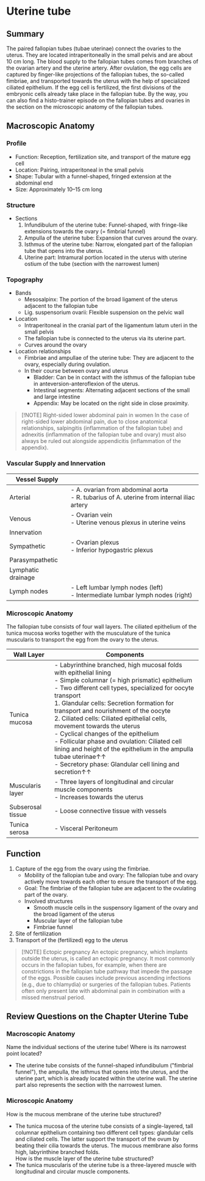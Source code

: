 # Uterine tube
## Summary

The paired fallopian tubes (tubae uterinae) connect the ovaries to the uterus. They are located intraperitoneally in the small pelvis and are about 10 cm long. The blood supply to the fallopian tubes comes from branches of the ovarian artery and the uterine artery. After ovulation, the egg cells are captured by finger-like projections of the fallopian tubes, the so-called fimbriae, and transported towards the uterus with the help of specialized ciliated epithelium. If the egg cell is fertilized, the first divisions of the embryonic cells already take place in the fallopian tube. By the way, you can also find a histo-trainer episode on the fallopian tubes and ovaries in the section on the microscopic anatomy of the fallopian tubes.
## Macroscopic Anatomy

### Profile

- Function: Reception, fertilization site, and transport of the mature egg cell
- Location: Pairing, intraperitoneal in the small pelvis
- Shape: Tubular with a funnel-shaped, fringed extension at the abdominal end
- Size: Approximately 10–15 cm long

### Structure

- Sections
    1. Infundibulum of the uterine tube: Funnel-shaped, with fringe-like extensions towards the ovary (= fimbrial funnel)
    2. Ampulla of the uterine tube: Expansion that curves around the ovary.
    3. Isthmus of the uterine tube: Narrow, elongated part of the fallopian tube that opens into the uterus.
    4. Uterine part: Intramural portion located in the uterus with uterine ostium of the tube (section with the narrowest lumen)

### Topography

- Bands
    - Mesosalpinx: The portion of the broad ligament of the uterus adjacent to the fallopian tube
    - Lig. suspensorium ovarii: Flexible suspension on the pelvic wall
- Location
    - Intraperitoneal in the cranial part of the ligamentum latum uteri in the small pelvis
    - The fallopian tube is connected to the uterus via its uterine part.
    - Curves around the ovary
- Location relationships
    - Fimbriae and ampullae of the uterine tube: They are adjacent to the ovary, especially during ovulation.
    - In their course between ovary and uterus
        - Bladder: Can be in contact with the isthmus of the fallopian tube in anteversion-anteroflexion of the uterus.
        - Intestinal segments: Alternating adjacent sections of the small and large intestine
        - Appendix: May be located on the right side in close proximity.

> [!NOTE] Right-sided lower abdominal pain in women
> In the case of right-sided lower abdominal pain, due to close anatomical relationships, salpingitis (inflammation of the fallopian tube) and adnexitis (inflammation of the fallopian tube and ovary) must also always be ruled out alongside appendicitis (inflammation of the appendix).

### Vascular Supply and Innervation

|Vessel Supply|   |
|---|---|
|Arterial|- A. ovarian from abdominal aorta<br>- R. tubarius of A. uterine from internal iliac artery|
|Venous|- Ovarian vein<br>- Uterine venous plexus in uterine veins|
|Innervation|   |
|Sympathetic|- Ovarian plexus<br>- Inferior hypogastric plexus|
|Parasympathetic|
|Lymphatic drainage|   |
|Lymph nodes|- Left lumbar lymph nodes (left)<br>- Intermediate lumbar lymph nodes (right)|

### Microscopic Anatomy

The fallopian tube consists of four wall layers. The ciliated epithelium of the tunica mucosa works together with the musculature of the tunica muscularis to transport the egg from the ovary to the uterus.

|Wall Layer|Components|
|---|---|
|Tunica mucosa|- Labyrinthine branched, high mucosal folds with epithelial lining<br>- Simple columnar (= high prismatic) epithelium<br>    - Two different cell types, specialized for oocyte transport<br>        1. Glandular cells: Secretion formation for transport and nourishment of the oocyte<br>        2. Ciliated cells: Ciliated epithelial cells, movement towards the uterus<br>    - Cyclical changes of the epithelium<br>        - Follicular phase and ovulation: Ciliated cell lining and height of the epithelium in the ampulla tubae uterinae↑↑<br>        - Secretory phase: Glandular cell lining and secretion↑↑|
|Muscularis layer|- Three layers of longitudinal and circular muscle components<br>- Increases towards the uterus|
|Subserosal tissue|- Loose connective tissue with vessels|
|Tunica serosa|- Visceral Peritoneum|
## Function

1. Capture of the egg from the ovary using the fimbriae.
    - Mobility of the fallopian tube and ovary: The fallopian tube and ovary actively move towards each other to ensure the transport of the egg.
    - Goal: The fimbriae of the fallopian tube are adjacent to the ovulating part of the ovary.
    - Involved structures
        - Smooth muscle cells in the suspensory ligament of the ovary and the broad ligament of the uterus
        - Muscular layer of the fallopian tube
        - Fimbriae funnel
2. Site of fertilization
3. Transport of the (fertilized) egg to the uterus

> [!NOTE] Ectopic pregnancy
> An ectopic pregnancy, which implants outside the uterus, is called an ectopic pregnancy. It most commonly occurs in the fallopian tubes, for example, when there are constrictions in the fallopian tube pathway that impede the passage of the eggs. Possible causes include previous ascending infections (e.g., due to chlamydia) or surgeries of the fallopian tubes. Patients often only present late with abdominal pain in combination with a missed menstrual period.

## Review Questions on the Chapter Uterine Tube
### Macroscopic Anatomy

Name the individual sections of the uterine tube! Where is its narrowest point located?  
- The uterine tube consists of the funnel-shaped infundibulum ("fimbrial funnel"), the ampulla, the isthmus that opens into the uterus, and the uterine part, which is already located within the uterine wall. The uterine part also represents the section with the narrowest lumen.

### Microscopic Anatomy

How is the mucous membrane of the uterine tube structured?  
- The tunica mucosa of the uterine tube consists of a single-layered, tall columnar epithelium containing two different cell types: glandular cells and ciliated cells. The latter support the transport of the ovum by beating their cilia towards the uterus. The mucous membrane also forms high, labyrinthine branched folds.  
How is the muscle layer of the uterine tube structured?  
- The tunica muscularis of the uterine tube is a three-layered muscle with longitudinal and circular muscle components.